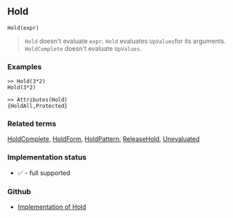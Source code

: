 ## Hold

```
Hold(expr)
```

> `Hold` doesn't evaluate `expr`. `Hold` evaluates `UpValues`for its arguments. `HoldComplete` doesn't evaluate `UpValues`.
 

### Examples

``` 
>> Hold(3*2)
Hold(3*2) 

>> Attributes(Hold)
{HoldAll,Protected}
```

### Related terms 
[HoldComplete](HoldComplete.md), [HoldForm](HoldForm.md), [HoldPattern](HoldPattern.md), [ReleaseHold](ReleaseHold.md), [Unevaluated](Unevaluated.md)
 






### Implementation status

* &#x2705; - full supported

### Github

* [Implementation of Hold](https://github.com/axkr/symja_android_library/blob/master/symja_android_library/matheclipse-core/src/main/java/org/matheclipse/core/builtin/PatternMatching.java#L811) 
